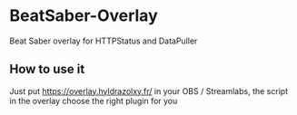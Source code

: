 # BeatSaber-Overlay
Beat Saber overlay for HTTPStatus and DataPuller

## How to use it
Just put https://overlay.hyldrazolxy.fr/ in your OBS / Streamlabs, the script in the overlay choose the right plugin for you
